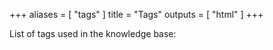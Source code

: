 +++
aliases = [ "tags" ]
title = "Tags"
outputs = [ "html" ]
+++

List of tags used in the knowledge base:
